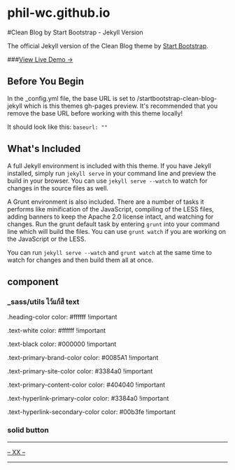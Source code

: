 # phil-wc.github.io

#Clean Blog by Start Bootstrap - Jekyll Version

The official Jekyll version of the Clean Blog theme by [Start Bootstrap](http://startbootstrap.com/).

###[View Live Demo &rarr;](http://phil-wc.github.io)

## Before You Begin

In the _config.yml file, the base URL is set to /startbootstrap-clean-blog-jekyll which is this themes gh-pages preview. It's recommended that you remove the base URL before working with this theme locally!

It should look like this:
`baseurl: ""`

## What's Included

A full Jekyll environment is included with this theme. If you have Jekyll installed, simply run `jekyll serve` in your command line and preview the build in your browser. You can use `jekyll serve --watch` to watch for changes in the source files as well.

A Grunt environment is also included. There are a number of tasks it performs like minification of the JavaScript, compiling of the LESS files, adding banners to keep the Apache 2.0 license intact, and watching for changes. Run the grunt default task by entering `grunt` into your command line which will build the files. You can use `grunt watch` if you are working on the JavaScript or the LESS.

You can run `jekyll serve --watch` and `grunt watch` at the same time to watch for changes and then build them all at once.

## component

### _sass/utils ไว้แก้สี text

.heading-color
  color: #ffffff !important

.text-white
  color: #ffffff !important

.text-black
  color: #000000 !important

.text-primary-brand-color
  color: #0085A1 !important

.text-primary-site-color
  color: #3384a0 !important

.text-primary-content-color
  color: #404040 !important

.text-hyperlink-primary-color
  color: #3384a0 !important

.text-hyperlink-secondary-color
  color: #00b3fe !important

### solid button

***

<a class="button-solid-black" href="#"> &ndash; XX &ndash; </a>

***
